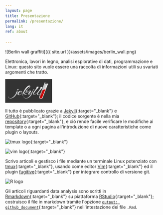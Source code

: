 ```yaml
---
layout: page
title: Presentazione
permalink: /presentazione/
lang: it
ref: about

---
```


![Berlin wall graffiti]({{ site.url }}/assets/images/berlin_wall.png)

Elettronica, lavori in legno, analisi esplorative di dati, programmazione e Linux: questo sito vuole essere una raccolta di informazioni utili su svariati argomenti che tratto.


<img src="https://github.com/jekyll/brand/raw/master/jekyll-logo-dark-solid.png" alt="jekyll logo" style="width: 150px;"/>

Il tutto è pubblicato grazie a [Jekyll](https://jekyllrb.com/){:target="_blank"} e [GitHub](https://github.com/){:target="_blank"}; il codice sorgente è nella mia [repository](https://github.com/erpreciso/erpreciso.github.io){:target="_blank"}, e ció rende facile verificare le modifiche ai template o a ogni pagina all'introduzione di nuove caratteristiche come plugin o layouts.


![tmux logo](https://github.com/tmux/tmux/raw/master/logo/tmux-logo-small.png){:target="_blank"}

![vim logo](http://www.vim.org/images/vim32x32.gif){:target="_blank"}

Scrivo articoli e gestisco i file mediante un terminale Linux potenziato con [tmux](https://github.com/tmux/tmux/wiki){:target="_blank"}, usando come editor [Vim](http://www.vim.org/){:target="_blank"} ed il plugin [fugitive](https://github.com/tpope/vim-fugitive){:target="_blank"} per integrare controllo di versione git.

<img src="https://www.r-project.org/logo/Rlogo.svg" alt="R logo" style="width: 100px;"/>

Gli articoli riguardanti data analysis sono scritti in [Rmarkdown](http://rmarkdown.rstudio.com/){:target="_blank"} su piattaforma [RStudio](https://www.rstudio.com/){:target="_blank"}; costruisco il file in markdown tramite l'opzione [`output: github_document`](http://rmarkdown.rstudio.com/github_document_format.html){:target="_blank"} nell'intestazione dei file `.Rmd`.
